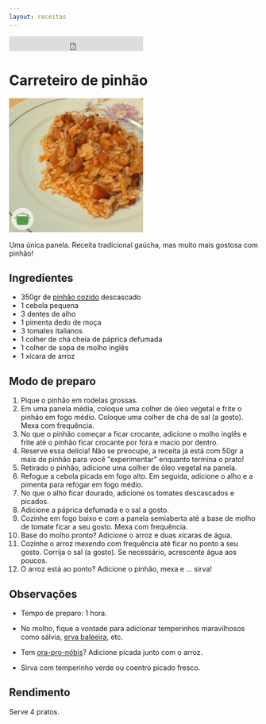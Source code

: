 ```yaml
---
layout: receitas
---
```


<iframe src="https://archive.org/embed/carreteiro_de_pinhao" width="270" height="30" frameborder="0" webkitallowfullscreen="true" mozallowfullscreen="true" allowfullscreen></iframe>

# Carreteiro de pinhão

![Imagem: Prato servido com carreteiro de pinhão](./carreteiro_de_pinhao.jpg)

Uma única panela. Receita tradicional gaúcha, mas muito mais gostosa com pinhão!  <i class="fas fa-seedling"></i>

## Ingredientes

* 350gr de [pinhão cozido](pinhao_cozido.md) descascado
* 1 cebola pequena
* 3 dentes de alho
* 1 pimenta dedo de moça <i class="fas fa-pepper-hot"></i>
* 3 tomates italianos
* 1 colher de chá cheia de páprica defumada
* 1 colher de sopa de molho inglês
* 1 xícara de arroz

## Modo de preparo

1. Pique o pinhão em rodelas grossas.
2. Em uma panela média, coloque uma colher de óleo vegetal e frite o pinhão em fogo médio. Coloque uma colher de chá de sal (a gosto). Mexa com frequência.
3. No que o pinhão começar a ficar crocante, adicione o molho inglês e frite até o pinhão ficar crocante por fora e macio por dentro.
4. Reserve essa delícia! Não se preocupe, a receita já está com 50gr a mais de pinhão para você "experimentar" enquanto termina o prato! <i class="fas fa-laugh-wink"></i>
5. Retirado o pinhão, adicione uma colher de óleo vegetal na panela.
6. Refogue a cebola picada em fogo alto. Em seguida, adicione o alho e a pimenta para refogar em fogo médio.
7. No que o alho ficar dourado, adicione os tomates descascados e picados.
8. Adicione a páprica defumada e o sal a gosto.
8. Cozinhe em fogo baixo e com a panela semiaberta até a base de molho de tomate ficar a seu gosto. Mexa com frequência. 
9. Base do molho pronto? Adicione o arroz e duas xícaras de água.
10. Cozinhe o arroz mexendo com frequência até ficar no ponto a seu gosto. Corrija o sal (a gosto). Se necessário, acrescente água aos poucos.
11. O arroz está ao ponto? Adicione o pinhão, mexa e ... sirva! <i class="fas fa-laugh-wink"></i>

## Observações

* Tempo de preparo: 1 hora.

* No molho, fique a vontade para adicionar temperinhos maravilhosos como sálvia, [erva baleeira](https://pt.wikipedia.org/wiki/Cordia_verbenacea), etc.

* Tem [ora-pro-nóbis](https://pt.wikipedia.org/wiki/Pereskia_aculeata)? Adicione picada junto com o arroz.  <i class="fas fa-seedling"></i> 

* Sirva com temperinho verde ou coentro picado fresco.

## Rendimento

Serve 4 pratos.
